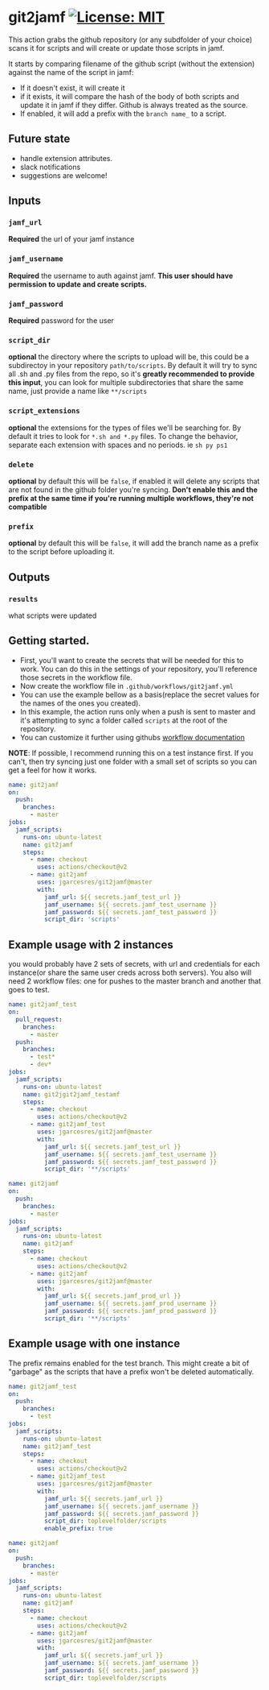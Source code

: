 # git2jamf [![License: MIT](https://img.shields.io/badge/License-MIT-yellow.svg)](https://opensource.org/licenses/MIT)
This action grabs the github repository (or any subdfolder of your choice) scans it for scripts and will create or update those scripts in jamf.

It starts by comparing filename of the github script (without the extension) against the name of the script in jamf:
* If it doesn't exist, it will create it
* if it exists, it will compare the hash of the body of both scripts and update it in jamf if they differ. Github is always treated as the source.
* If enabled, it will add a prefix with the `branch name_`  to a script. 

## Future state
* handle extension attributes. 
* slack notifications
* suggestions are welcome!

## Inputs
### `jamf_url`

**Required** the url of your jamf instance

### `jamf_username`

**Required** the username to auth against jamf. **This user should have permission to update and create scripts.**

### `jamf_password`

**Required** password for the user

### `script_dir`

**optional** the directory where the scripts to upload will be, this could be a subdirectoy in your repository `path/to/scripts`. By default it will try to sync all .sh and .py files from the repo, so it's **greatly recommended to provide this input**,  you can look for multiple subdirectories that share the same name, just provide a name like `**/scripts`

### `script_extensions`

**optional** the extensions for the types of files we'll be searching for. By default it tries to look for `*.sh and *.py` files. To change the behavior, separate each extension with spaces and no periods. ie `sh py ps1`

### `delete`

**optional** by default this will be `false`, if enabled it will delete any scripts that are not found in the github folder you're syncing. **Don't enable this and the prefix at the same time if you're running multiple workflows, they're not compatible**

### `prefix`

**optional** by default this will be `false`, it will add the branch name as a prefix to the script before uploading it. 

## Outputs

### `results`

what scripts were updated


## Getting started.
* First, you'll want to create the secrets that will be needed for this to work. You can do this in the settings of your repository, you'll reference those secrets in the workflow file. 
* Now create the workflow file in `.github/workflows/git2jamf.yml`
* You can use the example bellow as a basis(replace the secret values for the names of the ones you created). 
* In this example, the action runs only when a push is sent to master and it's attempting to sync a folder called `scripts` at the root of the repository. 
* You can customize it further using githubs [workflow documentation](https://help.github.com/en/actions/reference/workflow-syntax-for-github-actions)

**NOTE**: If possible, I recommend running this on a test instance first. If you can't, then try syncing just one folder with a small set of scripts so you can get a feel for how it works.

```yaml
name: git2jamf
on:
  push:
    branches: 
      - master
jobs:
  jamf_scripts:
    runs-on: ubuntu-latest
    name: git2jamf
    steps:
      - name: checkout
        uses: actions/checkout@v2
      - name: git2jamf
        uses: jgarcesres/git2jamf@master
        with: 
          jamf_url: ${{ secrets.jamf_test_url }}
          jamf_username: ${{ secrets.jamf_test_username }}
          jamf_password: ${{ secrets.jamf_test_password }}
          script_dir: 'scripts'
```


## Example usage with 2 instances
you would probably have 2 sets of secrets, with url and credentials for each instance(or share the same user creds across both servers). You also will need 2 workflow files: one for pushes to the master branch and another that goes to test. 

```yaml
name: git2jamf_test
on:
  pull_request:
    branches:
      - master
  push:
    branches: 
      - test*
      - dev*
jobs:
  jamf_scripts:
    runs-on: ubuntu-latest
    name: git2jgit2jamf_testamf
    steps:
      - name: checkout
        uses: actions/checkout@v2
      - name: git2jamf_test 
        uses: jgarcesres/git2jamf@master
        with: 
          jamf_url: ${{ secrets.jamf_test_url }}
          jamf_username: ${{ secrets.jamf_test_username }}
          jamf_password: ${{ secrets.jamf_test_password }}
          script_dir: '**/scripts'
```
```yaml
name: git2jamf
on:
  push:
    branches: 
      - master
jobs:
  jamf_scripts:
    runs-on: ubuntu-latest
    name: git2jamf
    steps:
      - name: checkout
        uses: actions/checkout@v2
      - name: git2jamf
        uses: jgarcesres/git2jamf@master
        with: 
          jamf_url: ${{ secrets.jamf_prod_url }}
          jamf_username: ${{ secrets.jamf_prod_username }}
          jamf_password: ${{ secrets.jamf_prod_password }}
          script_dir: '**/scripts'
```


## Example usage with one instance
The prefix remains enabled for the test branch. This might create a bit of "garbage" as the scripts that have a prefix won't be deleted automatically. 

```yaml
name: git2jamf_test
on:
  push:
    branches: 
      - test
jobs:
  jamf_scripts:
    runs-on: ubuntu-latest
    name: git2jamf_test
    steps:
      - name: checkout
        uses: actions/checkout@v2
      - name: git2jamf_test
        uses: jgarcesres/git2jamf@master
        with: 
          jamf_url: ${{ secrets.jamf_url }}
          jamf_username: ${{ secrets.jamf_username }}
          jamf_password: ${{ secrets.jamf_password }}
          script_dir: toplevelfolder/scripts
          enable_prefix: true
```  
```yaml
name: git2jamf
on:
  push:
    branches: 
      - master
jobs:
  jamf_scripts:
    runs-on: ubuntu-latest
    name: git2jamf
    steps:
      - name: checkout
        uses: actions/checkout@v2
      - name: git2jamf
        uses: jgarcesres/git2jamf@master
        with: 
          jamf_url: ${{ secrets.jamf_url }}
          jamf_username: ${{ secrets.jamf_username }}
          jamf_password: ${{ secrets.jamf_password }}
          script_dir: toplevelfolder/scripts
```


